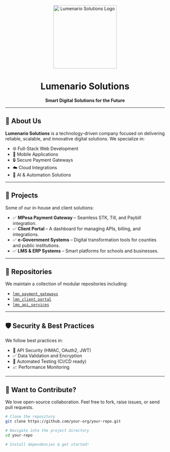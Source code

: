 <div align="center">
  <img src="https://lmn.co.ke/black.png" alt="Lumenario Solutions Logo" width="200"/>
  <h1>Lumenario Solutions</h1>
  <p><strong>Smart Digital Solutions for the Future</strong></p>
</div>

---

## 🚀 About Us

**Lumenario Solutions** is a technology-driven company focused on delivering reliable, scalable, and innovative digital solutions. We specialize in:

- 🌐 Full-Stack Web Development
- 📱 Mobile Applications
- 🔒 Secure Payment Gateways
- ☁️ Cloud Integrations
- 🤖 AI & Automation Solutions

---

## 🧩 Projects

Some of our in-house and client solutions:

- ✅ **MPesa Payment Gateway** – Seamless STK, Till, and Paybill integration.
- ✅ **Client Portal** – A dashboard for managing APIs, billing, and integrations.
- ✅ **e-Government Systems** – Digital transformation tools for counties and public institutions.
- ✅ **LMS & ERP Systems** – Smart platforms for schools and businesses.

---

## 📁 Repositories

We maintain a collection of modular repositories including:

- [`lmn_payment_gateways`](https://github.com/your-org/lmn_payment_gateways)
- [`lmn_client_portal`](https://github.com/your-org/lmn_client_portal)
- [`lmn_api_services`](https://github.com/your-org/lmn_api_services)

---

## 🛡️ Security & Best Practices

We follow best practices in:

- 🔐 API Security (HMAC, OAuth2, JWT)
- ✅ Data Validation and Encryption
- 🧪 Automated Testing (CI/CD ready)
- 📈 Performance Monitoring

---

## 🧠 Want to Contribute?

We love open-source collaboration. Feel free to fork, raise issues, or send pull requests.

```bash
# Clone the repository
git clone https://github.com/your-org/your-repo.git

# Navigate into the project directory
cd your-repo

# Install dependencies & get started!
```
